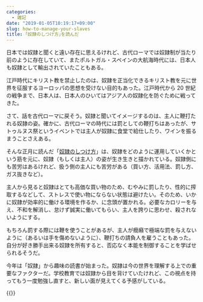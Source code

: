 ```yaml
---
categories:
  - 雑記
date: "2019-01-05T10:19:17+09:00"
slug: how-to-manage-your-slaves
title: ｢奴隷のしつけ方｣を読んだ
---
```


日本では奴隷と聞くと遠い存在に思えるけれど、古代ローマでは奴隷制が当たり前のように存在していて、またポルトガル・スペインの大航海時代には、日本人も奴隷として輸出されていたこともある。

江戸時代にキリスト教を禁止したのは、奴隷を正当化できるキリスト教を元に世界を征服するヨーロッパの思想を受けない目的もあった。江戸時代から 20 世紀の戦争まで、日本人は、日本人のひいてはアジア人の奴隷化を防ぐために戦ってきた。

さて、話を古代ローマに戻そう。奴隷と聞いてイメージするのは、主人に鞭打たれる奴隷の姿。確かに、古代ローマの時代には罰としての鞭打ちはあったが、サトゥルヌス祭というイベントでは主人が奴隷に食堂で給仕したり、ワインを振るまうことさえある。

そんな正月に読んだ「[奴隷のしつけ方](http://www.amazon.co.jp/exec/obidos/ASIN/4778314751/rakuishi-22/ref=nosim/)」は、奴隷をどのように運用していくかという筋を元に、奴隷（もしくは主人）の姿が生き生きと描かれている。奴隷側にも苦労はあるけれど、扱う側の主人にも苦労がある（買い方、活用法、罰し方、ガス抜きなど）。

主人から見ると奴隷はとても高価な買い物のため、むやみに罰したり、性的に搾取するなどして、ストレスで使い物にならない状態は避けたい。そのため、いかに奴隷が効率的に働ける環境を作るか、に念頭が置かれる。必要なカロリーを与え、不和を解消し、怠けず誠実に働いてもらい、主人を誇りに思わせ、殺されないようにする。

もちろん罰する際には鞭を使うことがあるが、主人が癇癪で極端な罰を与えないように（あるいは手を傷めないように）、鞭打ちの請負人を雇うこともあった。自分が好き勝手出来る奴隷を所有すると、否応なく本能を制御することを学ばせられるそうだ。

今年は「奴隷」から趣味の読書が始まった。奴隷は今の世界を理解する上での重要なファクターだ。学校教育では奴隷から目を背けていたけれど、この視点を持ってもう一度勉強し直すと、新しい面が見えてくる予感がしている。

{{<amazon id="4778314751" title="奴隷のしつけ方" src="/images/2019/01/how-to-manage-your-slaves.jpg">}}
